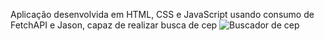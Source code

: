 Aplicação desenvolvida em HTML, CSS e JavaScript usando consumo de FetchAPI e Jason, capaz de realizar busca de cep
![Buscador de cep](https://github.com/diemersonrfernandes/Buscador-de-CEP/assets/26719765/451ea8b4-c953-485b-b3bb-9483716b9dc0)
